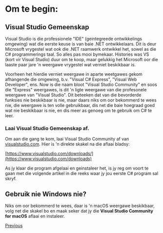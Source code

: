 # Om te begin:

## Visual Studio Gemeenskap

Visual Studio is die professionele "IDE" (geintegreede ontwikkelings omgewing) wat die eerste keuse is van baie .NET ontwikkelaars. Dit is deur Microsoft vrygestel wat ook die .NET raamwerk ontwikkel het, sowel as die C# programmerings taal. So alles pas mooi bymekaar. Histories was VS (kort vir Visual Studio) duur om te koop, maar gelukkig het Microsoft oor die laaste paar jare 'n weergawe vrygestel wat verniet beskikbaar is.

Voorheen het hierdie verniet weergawe in aparte weetgawes gekom afhangende die omgewing, b.v. "Visual C# Express", "Visual Web Developer", ens. Now is die naam bloot "Visual Studio Community" en soos die "Express" weergawes, is dit 'n ligte weergawe van die profesonele weergawe van "Visual Studio". Dit beteeken dat van die bevorderde funksies nie beskikbaar is nie, maar daars niks om oor bekommerd te wees nie, die weergawe is ten volle gebruikbaar, dis net die baie hoegraad goed wat nie beskikbaar is nie, en dis meer as genoeg om te gebruik om C# te leer.

### Laai Visual Studio Gemeenskap af.

Om aan die gang te kom, laai Visual Studio Community af van [visualstudio.com](http://www.visualstudio.com). Hier is 'n direkte skakel na die aflaai bladsy:

[https://www.visualstudio.com/downloads/](https://www.visualstudio.com/downloads)

As jy klaar die program afgelaai en geinstaleer het, is jy reg om voort te gaan met die volgende artikel in die reeks waar jy jou eerste C# program sal skryf.

## Gebruik nie Windows nie?

Niks om oor bekommerd te wees, daar is 'n macOS weergawe beskikbaar, volg net die skakel bo en maak seker dat jy die **Visual Studio Community for macOS** aflaai en instaleer.

[Previous](../README.md)